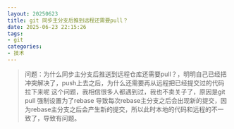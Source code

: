 ```yaml
---
layout: 20250623
title: git 同步主分支后推到远程还需要pull？
date: 2025-06-23 22:15:26
tags:
- git
categories:
- 技术
---
```



> 问题：为什么同步主分支后推送到远程仓库还需要pull？，明明自己已经把冲突解决了，push上去之后，为什么还需要再从远程把已经提交过的代码拉下来呢
这个问题，我相信很多人都遇到过，我也不卖关子了，原因是git pull 强制设置为了rebase 导致每次rebase主分支之后会出现新的提交，因为rebase主分支之后会产生新的提交，所以此时本地的代码和远程的不一致了，导致有问题。

